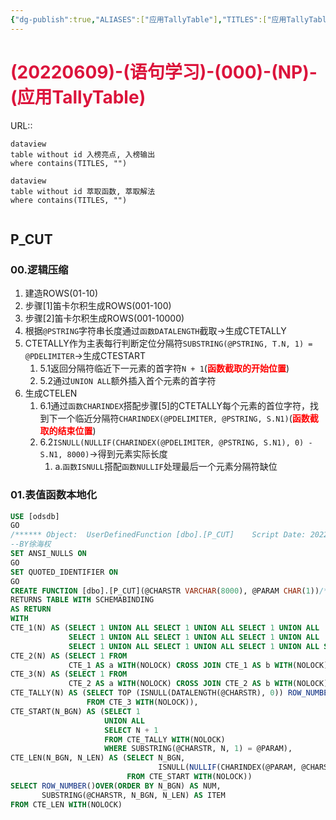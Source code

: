```yaml
---
{"dg-publish":true,"ALIASES":["应用TallyTable"],"TITLES":["应用TallyTable"],"SERIES":["语句学习"],"TAGS":["MYJ/轮子重用"],"量子榜单":[1],"创建时间":[20220609],"功能实现":["字符串拆分表值函数"],"关联功能":["TallyTable"],"算法亮点":[],"permalink":"/2-021/20220609-000-np-tally-table/","dgHomeLink":true,"dgPassFrontmatter":true}
---
```



# <font color=#DC143C>(20220609)-(语句学习)-(000)-(NP)-(应用TallyTable)</font>
URL:: 

```
dataview
table without id 入榜亮点, 入榜输出
where contains(TITLES, "")
```

```
dataview
table without id 萃取函数, 萃取解法
where contains(TITLES, "")
```

```toc
```

## P_CUT

### 00.逻辑压缩
1. 建造ROWS(01-10)
2. 步骤[1]笛卡尔积生成ROWS(001-100)
3. 步骤[2]笛卡尔积生成ROWS(001-10000)
4. 根据`@PSTRING`字符串长度通过`函数DATALENGTH`截取→生成CTETALLY
5. CTETALLY作为主表每行判断定位分隔符`SUBSTRING(@PSTRING, T.N, 1) = @PDELIMITER`→生成CTESTART
    1. 5.1返回分隔符临近下一元素的首字符`N + 1`(<strong><font color=#FF0000>函数截取的开始位置</font></strong>)
    2. 5.2通过`UNION ALL`额外插入首个元素的首字符
6. 生成CTELEN
    1. 6.1通过`函数CHARINDEX`搭配步骤[5]的CTETALLY每个元素的首位字符，找到下一个临近分隔符`CHARINDEX(@PDELIMITER, @PSTRING, S.N1)`(<strong><font color=#FF0000>函数截取的结束位置</font></strong>)
    2. 6.2`ISNULL(NULLIF(CHARINDEX(@PDELIMITER, @PSTRING, S.N1), 0) - S.N1, 8000)`→得到元素实际长度
        1. a.`函数ISNULL`搭配`函数NULLIF`处理最后一个元素分隔符缺位

### 01.表值函数本地化
```SQL
USE [odsdb]
GO
/****** Object:  UserDefinedFunction [dbo].[P_CUT]    Script Date: 2022/6/9 09:39:29 ******/
--BY徐海权
SET ANSI_NULLS ON
GO
SET QUOTED_IDENTIFIER ON
GO
CREATE FUNCTION [dbo].[P_CUT](@CHARSTR VARCHAR(8000), @PARAM CHAR(1))/*避免使用(MAX DATA-TYPES)*/
RETURNS TABLE WITH SCHEMABINDING
AS RETURN
WITH
CTE_1(N) AS (SELECT 1 UNION ALL SELECT 1 UNION ALL SELECT 1 UNION ALL
             SELECT 1 UNION ALL SELECT 1 UNION ALL SELECT 1 UNION ALL
             SELECT 1 UNION ALL SELECT 1 UNION ALL SELECT 1 UNION ALL SELECT 1),
CTE_2(N) AS (SELECT 1 FROM
             CTE_1 AS a WITH(NOLOCK) CROSS JOIN CTE_1 AS b WITH(NOLOCK)),
CTE_3(N) AS (SELECT 1 FROM
             CTE_2 AS a WITH(NOLOCK) CROSS JOIN CTE_2 AS b WITH(NOLOCK)),
CTE_TALLY(N) AS (SELECT TOP (ISNULL(DATALENGTH(@CHARSTR), 0)) ROW_NUMBER()OVER(ORDER BY(SELECT NULL))
                 FROM CTE_3 WITH(NOLOCK)),
CTE_START(N_BGN) AS (SELECT 1
                     UNION ALL
                     SELECT N + 1
                     FROM CTE_TALLY WITH(NOLOCK)
                     WHERE SUBSTRING(@CHARSTR, N, 1) = @PARAM),
CTE_LEN(N_BGN, N_LEN) AS (SELECT N_BGN,
                                 ISNULL(NULLIF(CHARINDEX(@PARAM, @CHARSTR, N_BGN), 0) - N_BGN, 8888)
                          FROM CTE_START WITH(NOLOCK))
SELECT ROW_NUMBER()OVER(ORDER BY N_BGN) AS NUM,
       SUBSTRING(@CHARSTR, N_BGN, N_LEN) AS ITEM
FROM CTE_LEN WITH(NOLOCK)
```
